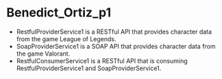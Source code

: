 # Benedict_Ortiz_p1
- RestfulProviderService1 is a RESTful API that provides character data from the game League of Legends.
- SoapProviderService1 is a SOAP API that provides character data from the game Valorant.
- RestfulConsumerService1 is a RESTful API that is consuming RestfulProviderService1 and SoapProviderService1.